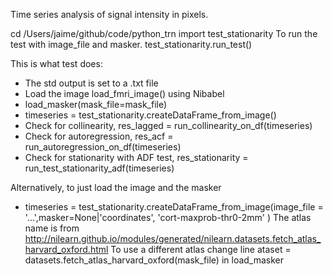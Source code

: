 Time series analysis of signal intensity in pixels.

cd /Users/jaime/github/code/python_trn
import test_stationarity
To run the test with image_file and masker.
test_stationarity.run_test()

This is what test does:
- The std output is set to a .txt file
- Load the image load_fmri_image() using Nibabel 
- load_masker(mask_file=mask_file)
- timeseries = test_stationarity.createDataFrame_from_image()
- Check for collinearity, res_lagged = run_collinearity_on_df(timeseries)
- Check for autoregression, res_acf = run_autoregression_on_df(timeseries)  
- Check for stationarity with ADF test, res_stationarity = run_test_stationarity_adf(timeseries)

Alternatively, to just load the image and the masker
- timeseries = test_stationarity.createDataFrame_from_image(image_file = '...',masker=None|'coordinates', 'cort-maxprob-thr0-2mm' )
The atlas name is from http://nilearn.github.io/modules/generated/nilearn.datasets.fetch_atlas_harvard_oxford.html
To use a different atlas change line ataset = datasets.fetch_atlas_harvard_oxford(mask_file) in load_masker
